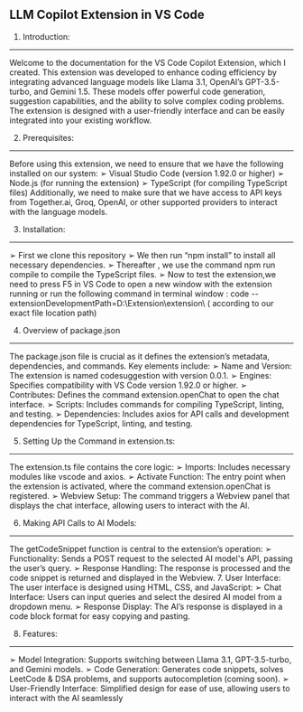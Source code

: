 LLM Copilot Extension in VS Code 
----------------------------------

1. Introduction:
----------------
Welcome to the documentation for the VS Code Copilot Extension, which I created. This 
extension was developed to enhance coding efficiency by integrating advanced language 
models like Llama 3.1, OpenAI’s GPT-3.5-turbo, and Gemini 1.5. These models offer powerful 
code generation, suggestion capabilities, and the ability to solve complex coding problems. The 
extension is designed with a user-friendly interface and can be easily integrated into your 
existing workflow.

2. Prerequisites:
-----------------
Before using this extension, we need to ensure that we have the following installed on our 
system:
➢ Visual Studio Code (version 1.92.0 or higher)
➢ Node.js (for running the extension)
➢ TypeScript (for compiling TypeScript files)
Additionally, we need to make sure that we have access to API keys from Together.ai, Groq, 
OpenAI, or other supported providers to interact with the language models.

3. Installation:
------------------
➢ First we clone this repository 
➢ We then run “npm install” to install all necessary dependencies.
➢ Thereafter , we use the command npm run compile to compile the TypeScript files.
➢ Now to test the extension,we need to press F5 in VS Code to open a new window with 
the extension running or run the following command in terminal window :
code --extensionDevelopmentPath=D:\Extension\extension\ ( according to our 
exact file location path)

4. Overview of package.json
----------------------------
The package.json file is crucial as it defines the extension’s metadata, dependencies, 
and commands. Key elements include:
➢ Name and Version: The extension is named codesuggestion with version 0.0.1.
➢ Engines: Specifies compatibility with VS Code version 1.92.0 or higher.
➢ Contributes: Defines the command extension.openChat to open the chat interface.
➢ Scripts: Includes commands for compiling TypeScript, linting, and testing.
➢ Dependencies: Includes axios for API calls and development dependencies for 
TypeScript, linting, and testing.

5. Setting Up the Command in extension.ts:
------------------------------------------
The extension.ts file contains the core logic:
➢ Imports: Includes necessary modules like vscode and axios.
➢ Activate Function: The entry point when the extension is activated, where the 
command extension.openChat is registered.
➢ Webview Setup: The command triggers a Webview panel that displays the chat 
interface, allowing users to interact with the AI.

6. Making API Calls to AI Models:
---------------------------------
The getCodeSnippet function is central to the extension’s operation:
➢ Functionality: Sends a POST request to the selected AI model's API, passing the user’s 
query.
➢ Response Handling: The response is processed and the code snippet is returned and 
displayed in the Webview.
7. User Interface:
The user interface is designed using HTML, CSS, and JavaScript:
➢ Chat Interface: Users can input queries and select the desired AI model from a 
dropdown menu.
➢ Response Display: The AI’s response is displayed in a code block format for easy 
copying and pasting.

8. Features:
-------------
➢ Model Integration: Supports switching between Llama 3.1, GPT-3.5-turbo, and Gemini 
models.
➢ Code Generation: Generates code snippets, solves LeetCode & DSA problems, and 
supports autocompletion (coming soon).
➢ User-Friendly Interface: Simplified design for ease of use, allowing users to interact with 
the AI seamlessly

